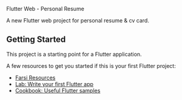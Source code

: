 Flutter Web - Personal Resume

A new Flutter web project for personal resume & cv card.

## Getting Started

This project is a starting point for a Flutter application.

A few resources to get you started if this is your first Flutter project:

- [Farsi Resources](https://flutter-learn.ir)
- [Lab: Write your first Flutter app](https://flutter.dev/docs/get-started/codelab)
- [Cookbook: Useful Flutter samples](https://flutter.dev/docs/cookbook)

